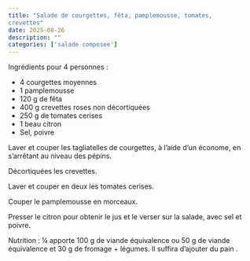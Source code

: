 ```yaml
---
title: "Salade de courgettes, fêta, pamplemousse, tomates,
crevettes"
date: 2025-08-26
description: ""
categories: ['salade composee']
---
```

Ingrédients pour 4 personnes :

- 4 courgettes moyennes
- 1 pamplemousse
- 120 g de fêta
- 400 g crevettes roses non décortiquées
- 250 g de tomates cerises
- 1 beau citron
- Sel, poivre

Laver et couper les tagliatelles de courgettes, à l’aide d’un économe, en
s’arrêtant au niveau des pépins.

Décortiquées les crevettes.

Laver et couper en deux les tomates cerises.

Couper le pamplemousse en morceaux.

Presser le citron pour obtenir le jus et le verser sur la salade, avec sel et
poivre.

Nutrition : ¼ apporte 100 g de viande équivalence ou 50 g de viande
équivalence et 30 g de fromage + légumes. Il suffira d’ajouter du pain .
